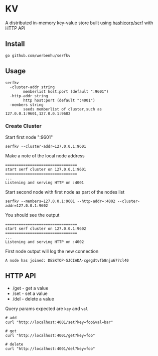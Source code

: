 # KV

A distributed in-memory key-value store built using [hashicorp/serf](https://github.com/hashicorp/serf) with HTTP API

## Install

```shell
go github.com/werbenhu/serfkv
```

## Usage

```shell
serfkv
  -cluster-addr string
        memberlist host:port (default ":9601")
  -http-addr string
        http host:port (default ":4001")
  -members string
        seeds memberlist of cluster,such as 127.0.0.1:9601,127.0.0.1:9602
```

### Create Cluster

Start first node ":9601"
```shell
serfkv --cluster-addr=127.0.0.1:9601
```

Make a note of the local node address
```
================================
start serf cluster on 127.0.0.1:9601
================================
...
Listening and serving HTTP on :4001
```

Start second node with first node as part of the nodes list
```shell
serfkv --members=127.0.0.1:9601 --http-addr=:4002 --cluster-addr=127.0.0.1:9602
```

You should see the output
```
================================
start serf cluster on 127.0.0.1:9602
================================
...
Listening and serving HTTP on :4002
```

First node output will log the new connection
```shell
A node has joined: DESKTOP-SJCIADA-cgegdtvfb8nju677cl40
```

## HTTP API

- /get - get a value
- /set - set a value
- /del - delete a value

Query params expected are `key` and `val`

```shell
# add
curl "http://localhost:4001/set?key=foo&val=bar"

# get
curl "http://localhost:4001/get?key=foo"

# delete
curl "http://localhost:4001/del?key=foo"
```

